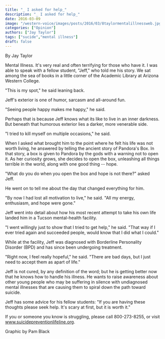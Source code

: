 ```yaml
---
title: "_ I asked for help_"
description: "_ I asked for help_"
date: 2016-03-09
image: "/western-voice/images/posts/2016/03/8taylormentalillnessweb.jpg"
categories: ["Opinion"]
authors: ["Jay Taylor"]
tags: ["sucide","mental illness"]
draft: false
---
```

By Jay Taylor

Mental Illness. It's very real and often terrifying for those who have it. I was able to speak with a fellow student, "Jeff," who told me his story. We sat among the sea of books in a little corner of the Academic Library at Arizona Western College.

"This is my spot," he said leaning back.

Jeff's exterior is one of humor, sarcasm and all-around fun.

"Seeing people happy makes me happy," he said.

Perhaps that is because Jeff knows what its like to live in an inner darkness. But beneath that humorous exterior lies a darker, more venerable side.

"I tried to kill myself on multiple occasions," he said.

When I asked what brought him to the point where he felt his life was not worth living, he answered by telling the ancient story of Pandora's Box. In that story, a box is given to Pandora by the gods with a warning not to open it. As her curiosity grows, she decides to open the box, unleashing all things terrible in the world, along with one good thing -- hope.

"What do you do when you open the box and hope is not there?" asked Jeff.

He went on to tell me about the day that changed everything for him.

"By now I had lost all motivation to live," he said. "All my energy, enthusiasm, and hope were gone."

Jeff went into detail about how his most recent attempt to take his own life landed him in a Tucson mental-health facility.

"I went willingly just to show that I tried to get help," he said. "That way if I ever tried again and succeeded people, would know that I did what I could."

While at the facility, Jeff was diagnosed with Borderline Personality Disorder (BPD) and has since been undergoing treatment.

"Right now, I feel really hopeful," he said. "There are bad days, but I just need to accept them as apart of life."

Jeff is not cured, by any definition of the word; but he is getting better now that he knows how to handle his illness. He wants to raise awareness about other young people who may be suffering in silence with undiagnosed mental illnesses that are causing them to spiral down the path toward suicide.

Jeff has some advice for his fellow students: "If you are having these thoughts please seek help. It's scary at first, but it is worth it."

If you or someone you know is struggling, please call 800-273-8255, or visit www.suicidepreventionlifeline.org.

Graphic by Pam Black